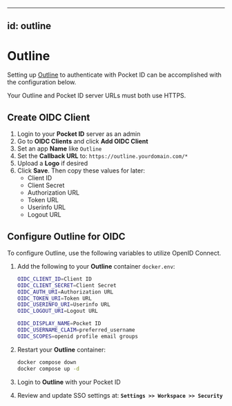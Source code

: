 
---
id: outline
---

# Outline

Setting up [Outline](https://docs.getoutline.com/s/hosting/doc/oidc-8CPBm6uC0I) to authenticate with Pocket ID can be accomplished with the configuration below.

Your Outline and Pocket ID server URLs must both use HTTPS.

## Create OIDC  Client

1. Login to your **Pocket ID** server as an admin
1. Go to **OIDC Clients** and click **Add OIDC Client**
1. Set an app **Name** like `Outline`
1. Set the **Callback URL** to:
    `https://outline.yourdomain.com/*`
1. Upload a **Logo** if desired
1. Click **Save**. Then copy these values for later:
    - Client ID
    - Client Secret
    - Authorization URL
    - Token URL
    - Userinfo URL
    - Logout URL

## Configure Outline for OIDC

To configure Outline, use the following variables to utilize OpenID Connect.

1. Add the following to your **Outline** container `docker.env`:

    ```bash
    OIDC_CLIENT_ID=Client ID
    OIDC_CLIENT_SECRET=Client Secret
    OIDC_AUTH_URI=Authorization URL
    OIDC_TOKEN_URI=Token URL
    OIDC_USERINFO_URI=Userinfo URL
    OIDC_LOGOUT_URI=Logout URL

    OIDC_DISPLAY_NAME=Pocket ID
    OIDC_USERNAME_CLAIM=preferred_username
    OIDC_SCOPES=openid profile email groups
    ```

1. Restart your **Outline** container:

    ````bash
    docker compose down 
    docker compose up -d 
    ````

1. Login to **Outline** with your Pocket ID
1. Review and update SSO settings at:
    **`Settings >> Workspace >> Security`**
